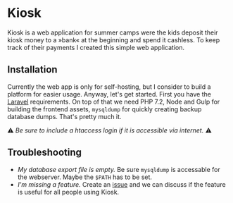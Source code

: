 # Kiosk

Kiosk is a web application for summer camps were the kids deposit their kiosk money to a »bank« at the beginning and spend it cashless. To keep track of their payments I created this simple web application.

## Installation

Currently the web app is only for self-hosting, but I consider to build a platform for easier usage. Anyway, let's get started. First you have the [Laravel](https://laravel.com/docs/5.6/installation#installation) requirements. On top of that we need PHP 7.2, Node and Gulp for building the frontend assets, `mysqldump` for quickly creating backup database dumps. That's pretty much it.

⚠️ *Be sure to include a htaccess login if it is accessible via internet.* ⚠️

## Troubleshooting

- *My database export file is empty.* Be sure `mysqldump` is accessable for the webserver. Maybe the `$PATH` has to be set.
- *I'm missing a feature.* Create an [issue](https://github.com/runepiper/kiosk/issues/new) and we can discuss if the feature is useful for all people using Kiosk.

